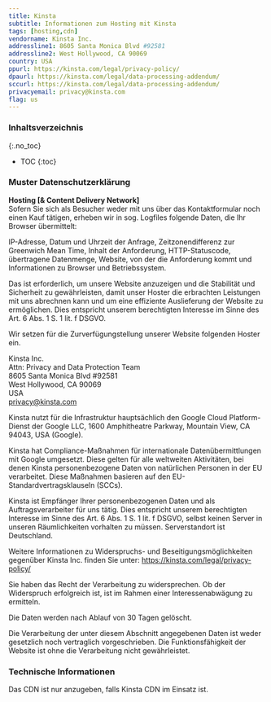 ```yaml
---
title: Kinsta
subtitle: Informationen zum Hosting mit Kinsta
tags: [hosting,cdn]
vendorname: Kinsta Inc.
addressline1: 8605 Santa Monica Blvd #92581
addressline2: West Hollywood, CA 90069
country: USA
ppurl: https://kinsta.com/legal/privacy-policy/
dpaurl: https://kinsta.com/legal/data-processing-addendum/
sccurl: https://kinsta.com/legal/data-processing-addendum/
privacyemail: privacy@kinsta.com
flag: us
---
```

### Inhaltsverzeichnis
{:.no_toc}
* TOC
{:toc}

### Muster Datenschutzerklärung
**Hosting [& Content Delivery Network]**  
Sofern Sie sich als Besucher weder mit uns über das Kontaktformular noch einen Kauf tätigen, erheben wir in sog. Logfiles folgende Daten, die Ihr Browser übermittelt:

IP-Adresse, Datum und Uhrzeit der Anfrage, Zeitzonendifferenz zur Greenwich Mean Time, Inhalt der Anforderung, HTTP-Statuscode, übertragene Datenmenge, Website, von der die Anforderung kommt und Informationen zu Browser und Betriebssystem.

Das ist erforderlich, um unsere Website anzuzeigen und die Stabilität und Sicherheit zu gewährleisten, damit unser Hoster die erbrachten Leistungen mit uns abrechnen kann und um eine effiziente Auslieferung der Website zu ermöglichen. Dies entspricht unserem berechtigten Interesse im Sinne des Art. 6 Abs. 1 S. 1 lit. f DSGVO.

Wir setzen für die Zurverfügungstellung unserer Website folgenden Hoster ein.

Kinsta Inc.  
Attn: Privacy and Data Protection Team  
8605 Santa Monica Blvd #92581  
West Hollywood, CA 90069  
USA  
privacy@kinsta.com

Kinsta nutzt für die Infrastruktur hauptsächlich den Google Cloud Platform-Dienst der Google LLC, 1600 Amphitheatre Parkway, Mountain View, CA 94043, USA (Google).

Kinsta hat Compliance-Maßnahmen für internationale Datenübermittlungen mit Google umgesetzt. Diese gelten für alle weltweiten Aktivitäten, bei denen Kinsta personenbezogene Daten von natürlichen Personen in der EU verarbeitet. Diese Maßnahmen basieren auf den EU-Standardvertragsklauseln (SCCs).

Kinsta ist Empfänger Ihrer personenbezogenen Daten und als Auftragsverarbeiter für uns tätig. Dies entspricht unserem berechtigten Interesse im Sinne des Art. 6 Abs. 1 S. 1 lit. f DSGVO, selbst keinen Server in unseren Räumlichkeiten vorhalten zu müssen. Serverstandort ist Deutschland.

Weitere Informationen zu Widerspruchs- und Beseitigungsmöglichkeiten gegenüber Kinsta Inc. finden Sie unter: https://kinsta.com/legal/privacy-policy/

Sie haben das Recht der Verarbeitung zu widersprechen. Ob der Widerspruch erfolgreich ist, ist im Rahmen einer Interessenabwägung zu ermitteln.

Die Daten werden nach Ablauf von 30 Tagen gelöscht.

Die Verarbeitung der unter diesem Abschnitt angegebenen Daten ist weder gesetzlich noch vertraglich vorgeschrieben. Die Funktionsfähigkeit der Website ist ohne die Verarbeitung nicht gewährleistet.

### Technische Informationen
Das CDN ist nur anzugeben, falls Kinsta CDN im Einsatz ist.